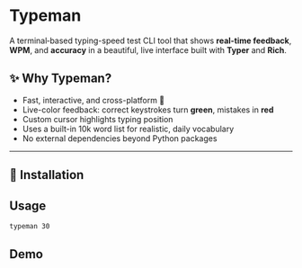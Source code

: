 # Typeman
A terminal‑based typing-speed test CLI tool that shows **real-time feedback**, **WPM**, and **accuracy** in a beautiful, live interface built with **Typer** and **Rich**.


## ✨ Why Typeman?

- Fast, interactive, and cross-platform 🧭  
- Live-color feedback: correct keystrokes turn **green**, mistakes in **red**  
- Custom cursor highlights typing position  
- Uses a built-in 10k word list for realistic, daily vocabulary  
- No external dependencies beyond Python packages  

---


## 🚀 Installation



## Usage

```bash
typeman 30
```

## Demo
